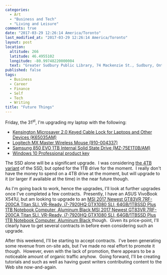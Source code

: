 ```yaml
---
categories:
  - Art
  - "Business and Tech"
  - "Living and Leisure"
comments: true
date: "2017-03-29 12:26:14 America/Toronto"
last_modified_at: "2017-03-29 12:26:14 America/Toronto"
layout: post
location:
  altitude: 266
  latitude: 46.4955102
  longitude: -80.99748220000004
  text: "Greater Sudbury Public Library, 74 Mackenzie St., Sudbury, Ontario, P3C 4X8, Canada"
published: false
tags:
  - Business
  - Career
  - Finance
  - Self
  - Tech
  - Writing
title: "Future Things"
---
```


<p>
  Friday, the 31<sup>st</sup>, I'm upgrading my laptop with the following:
  <ul>
    <li>
      <a href="{{ site.uri.aStore }}/#detail/B01K1JUO14" rel="me" title="">
        Kensington Microsaver 2.0 Keyed Cable Lock for Laptops and Other Devices (K65035AM)
      </a>
    </li>
    <li>
      <a href="{{ site.uri.aStore }}/#detail/B00TZR3WRM" rel="me" title="">Logitech MX Master Wireless Mouse (910-004337)</a>
    </li>
    <li>
      <a href="http://www.bestbuy.ca/en-ca/product/mz-75e1t0b-am/10366522.aspx" rel="external" target="_blank" title="">
        Samsung 850 EVO 1TB Internal Solid State Drive (MZ-75E1T0B/AM)
      </a>
    </li>
    <li>
      <a href="{{ site.uri.aStore }}/#detail/B01ERYGUG2" rel="me" title="">Windows 10 Professional product key</a>
    </li>
  </ul>
</p>
<!-- excerptBreak -->
<p>
  The SSD alone will be a significant upgrade.&nbsp; I was considering <a href="{{ site.uri.aStore }}/#detail/B01G844OOO" rel="me" title="">the 4TB variant</a>
  of the SSD, but opted for the 1TB drive for the moment.&nbsp; I really don't have the money to spend on a 4TB drive at the moment, but will upgrade to it (or
  larger if available at the time) in the near future though.
</p>
<p>
  As I'm going back to work, hence the upgrades, I'll look at further upgrades once I've completed a few contracts.&nbsp; Presently, I have an ASUS VivoBook
  X541U, but am looking to upgrade to an
  <a href="{{ site.uri.aStore }}/#detail/B01N4JZ295" rel="me" title="">
    MSI 2017 Newest GT83VR 7RF-200CA Titan SLI. VR-Ready, i7-7920HQ GTX1080 SLI, 64GB/1TBSSD Plus 1TB Notebook Computer, Aluminum Black	MSI 2017 Newest GT83VR
    7RF-200CA Titan SLI. VR-Ready, i7-7920HQ GTX1080 SLI, 64GB/1TBSSD Plus 1TB Notebook Computer, Aluminum Black
  </a>
  though.&nbsp; Given its price-point, I'll clearly have to get several contracts in before even considering such an upgrade.
</p>
<p>
  After this weekend, I'll be starting to accept contracts.&nbsp; I've been generating some revenue from on-site ads, but I've made no real effort to promote it
  though.&nbsp; However, even with the lack of promotion, there appears to be a noticeable amount of organic traffic anyhow.&nbsp; Going forward, I'll be
  creating tutorials and such as well as having guest writers contributing content to the Web site now-and-again.
</p>
